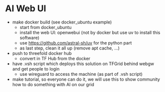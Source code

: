 # AI Web UI

- make docker build (see docker_ubuntu example)
  - start from docker_ubuntu
  - install the web UI: openwebui (not by docker but use uv to install this software)
  - use https://github.com/astral-sh/uv for the python part
  - as last step, clean it all up (remove apt cache, ...)
- push to threefold docker hub
  - convert in TF Hub from the docker
- have .vsh script which deploys this solution on TFGrid behind webgw and get people to login
  - use wireguard to access the machine (as part of .vsh script)
- make tutorial, so everyone can do it, we will use this to show community how to do something with AI on our grid
